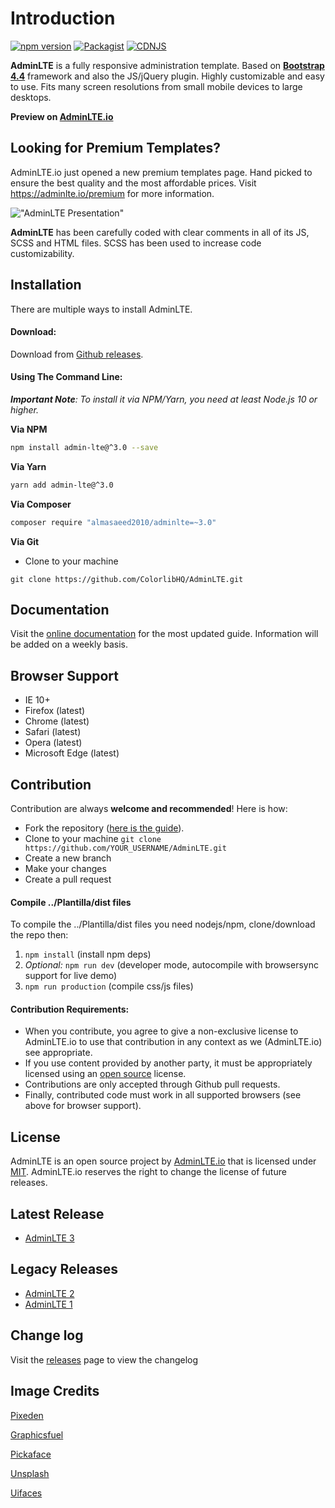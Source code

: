 Introduction
============

[![npm version](https://img.shields.io/npm/v/admin-lte/latest.svg)](https://www.npmjs.com/package/admin-lte)
[![Packagist](https://img.shields.io/packagist/v/almasaeed2010/adminlte.svg)](https://packagist.org/packages/almasaeed2010/adminlte)
[![CDNJS](https://img.shields.io/cdnjs/v/admin-lte.svg)](https://cdnjs.com/libraries/admin-lte)

**AdminLTE** is a fully responsive administration template. Based on **[Bootstrap 4.4](https://getbootstrap.com)** framework and also the JS/jQuery plugin.
Highly customizable and easy to use. Fits many screen resolutions from small mobile devices to large desktops.

**Preview on [AdminLTE.io](https://adminlte.io/themes/v3)**

Looking for Premium Templates?
------------------------------
AdminLTE.io just opened a new premium templates page. Hand picked to ensure the best quality and the most affordable
prices. Visit https://adminlte.io/premium for more information.

!["AdminLTE Presentation"](https://adminlte.io/AdminLTE3.png "AdminLTE Presentation")

**AdminLTE** has been carefully coded with clear comments in all of its JS, SCSS and HTML files.
SCSS has been used to increase code customizability.

Installation
------------
There are multiple ways to install AdminLTE.

#### Download:

Download from [Github releases](https://github.com/ColorlibHQ/AdminLTE/releases).

#### Using The Command Line:

_**Important Note**: To install it via NPM/Yarn, you need at least Node.js 10 or higher._

__Via NPM__
```bash
npm install admin-lte@^3.0 --save
```

__Via Yarn__
```bash
yarn add admin-lte@^3.0
```

__Via Composer__
```bash
composer require "almasaeed2010/adminlte=~3.0"
```

__Via Git__
- Clone to your machine
```
git clone https://github.com/ColorlibHQ/AdminLTE.git
```

Documentation
-------------
Visit the [online documentation](https://adminlte.io/docs/3.0/) for the most
updated guide. Information will be added on a weekly basis.

Browser Support
---------------
- IE 10+
- Firefox (latest)
- Chrome (latest)
- Safari (latest)
- Opera (latest)
- Microsoft Edge (latest)

Contribution
------------
Contribution are always **welcome and recommended**! Here is how:

- Fork the repository ([here is the guide](https://help.github.com/articles/fork-a-repo/)).
- Clone to your machine ```git clone https://github.com/YOUR_USERNAME/AdminLTE.git```
- Create a new branch
- Make your changes
- Create a pull request

#### Compile ../Plantilla/dist files
To compile the ../Plantilla/dist files you need nodejs/npm, clone/download the repo then:

1. `npm install` (install npm deps)
2. _Optional:_ `npm run dev` (developer mode, autocompile with browsersync support for live demo)
3. `npm run production` (compile css/js files)

#### Contribution Requirements:
- When you contribute, you agree to give a non-exclusive license to AdminLTE.io to use that contribution in any context as we (AdminLTE.io) see appropriate.
- If you use content provided by another party, it must be appropriately licensed using an [open source](http://opensource.org/licenses) license.
- Contributions are only accepted through Github pull requests.
- Finally, contributed code must work in all supported browsers (see above for browser support).

License
-------
AdminLTE is an open source project by [AdminLTE.io](https://adminlte.io) that is licensed under [MIT](http://opensource.org/licenses/MIT). AdminLTE.io
reserves the right to change the license of future releases.

Latest Release
---------------
- [AdminLTE 3](https://github.com/ColorlibHQ/AdminLTE/releases/latest)

Legacy Releases
---------------
- [AdminLTE 2](https://github.com/ColorlibHQ/AdminLTE/releases/tag/v2.4.18)
- [AdminLTE 1](https://github.com/ColorlibHQ/AdminLTE/releases/tag/1.3.1)

Change log
----------
Visit the [releases](https://github.com/ColorlibHQ/AdminLTE/releases) page to view the changelog

Image Credits
-------------
[Pixeden](http://www.pixeden.com/psd-web-elements/flat-responsive-showcase-psd)

[Graphicsfuel](http://www.graphicsfuel.com/2013/02/13-high-resolution-blur-backgrounds/)

[Pickaface](http://pickaface.net/)

[Unsplash](https://unsplash.com/)

[Uifaces](http://uifaces.com/)
